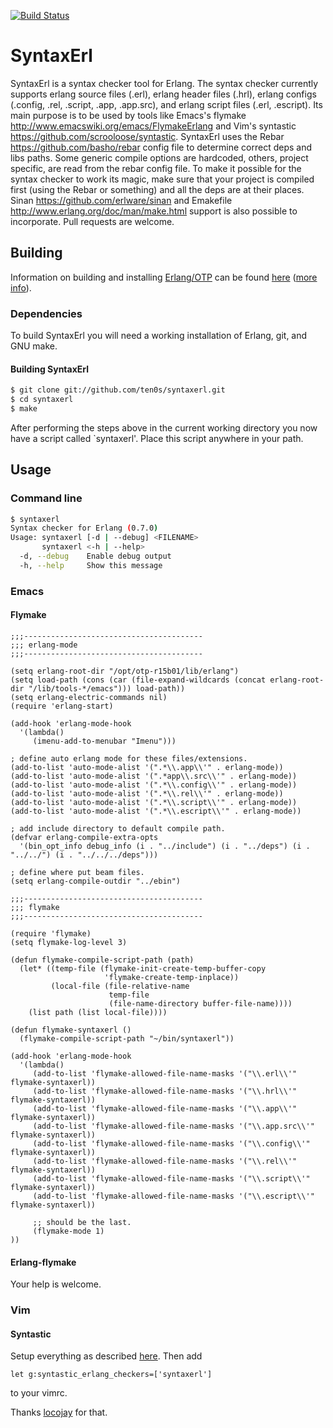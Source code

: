 [![Build Status](https://travis-ci.org/ten0s/syntaxerl.svg?branch=master)](https://travis-ci.org/ten0s/syntaxerl)

SyntaxErl
=========

SyntaxErl is a syntax checker tool for Erlang. The syntax checker currently supports erlang source files (.erl), erlang header files (.hrl), erlang configs (.config, .rel, .script, .app, .app.src), and erlang script files (.erl, .escript). Its main purpose is to be used by tools like Emacs's flymake http://www.emacswiki.org/emacs/FlymakeErlang and Vim's syntastic https://github.com/scrooloose/syntastic. SyntaxErl uses the Rebar https://github.com/basho/rebar config file to determine correct deps and libs paths. Some generic compile options are hardcoded, others, project specific, are read from the rebar config file. To make it possible for the syntax checker to work its magic, make sure that your project is compiled first (using the Rebar or something) and all the deps are at their places. Sinan https://github.com/erlware/sinan and Emakefile http://www.erlang.org/doc/man/make.html support is also possible to incorporate. Pull requests are welcome.

Building
--------

Information on building and installing [Erlang/OTP](http://www.erlang.org)
can be found [here](https://github.com/erlang/otp/wiki/Installation)
([more info](https://github.com/erlang/otp/blob/master/INSTALL.md)).

### Dependencies

To build SyntaxErl you will need a working installation of Erlang, git, and GNU make.

#### Building SyntaxErl

```sh
$ git clone git://github.com/ten0s/syntaxerl.git
$ cd syntaxerl
$ make
```

After performing the steps above in the current working directory you now
have a script called `syntaxerl'. Place this script anywhere in your path.

Usage
-----

### Command line

```sh
$ syntaxerl
Syntax checker for Erlang (0.7.0)
Usage: syntaxerl [-d | --debug] <FILENAME>
       syntaxerl <-h | --help>
  -d, --debug    Enable debug output
  -h, --help     Show this message
```

### Emacs

#### Flymake

```elisp
;;;----------------------------------------
;;; erlang-mode
;;;----------------------------------------

(setq erlang-root-dir "/opt/otp-r15b01/lib/erlang")
(setq load-path (cons (car (file-expand-wildcards (concat erlang-root-dir "/lib/tools-*/emacs"))) load-path))
(setq erlang-electric-commands nil)
(require 'erlang-start)

(add-hook 'erlang-mode-hook
  '(lambda()
	 (imenu-add-to-menubar "Imenu")))

; define auto erlang mode for these files/extensions.
(add-to-list 'auto-mode-alist '(".*\\.app\\'" . erlang-mode))
(add-to-list 'auto-mode-alist '(".*app\\.src\\'" . erlang-mode))
(add-to-list 'auto-mode-alist '(".*\\.config\\'" . erlang-mode))
(add-to-list 'auto-mode-alist '(".*\\.rel\\'" . erlang-mode))
(add-to-list 'auto-mode-alist '(".*\\.script\\'" . erlang-mode))
(add-to-list 'auto-mode-alist '(".*\\.escript\\'" . erlang-mode))

; add include directory to default compile path.
(defvar erlang-compile-extra-opts
  '(bin_opt_info debug_info (i . "../include") (i . "../deps") (i . "../../") (i . "../../../deps")))

; define where put beam files.
(setq erlang-compile-outdir "../ebin")

;;;----------------------------------------
;;; flymake
;;;----------------------------------------

(require 'flymake)
(setq flymake-log-level 3)

(defun flymake-compile-script-path (path)
  (let* ((temp-file (flymake-init-create-temp-buffer-copy
					 'flymake-create-temp-inplace))
		 (local-file (file-relative-name
					  temp-file
					  (file-name-directory buffer-file-name))))
	(list path (list local-file))))

(defun flymake-syntaxerl ()
  (flymake-compile-script-path "~/bin/syntaxerl"))

(add-hook 'erlang-mode-hook
  '(lambda()
	 (add-to-list 'flymake-allowed-file-name-masks '("\\.erl\\'" flymake-syntaxerl))
	 (add-to-list 'flymake-allowed-file-name-masks '("\\.hrl\\'" flymake-syntaxerl))
	 (add-to-list 'flymake-allowed-file-name-masks '("\\.app\\'" flymake-syntaxerl))
	 (add-to-list 'flymake-allowed-file-name-masks '("\\.app.src\\'" flymake-syntaxerl))
	 (add-to-list 'flymake-allowed-file-name-masks '("\\.config\\'" flymake-syntaxerl))
	 (add-to-list 'flymake-allowed-file-name-masks '("\\.rel\\'" flymake-syntaxerl))
	 (add-to-list 'flymake-allowed-file-name-masks '("\\.script\\'" flymake-syntaxerl))
	 (add-to-list 'flymake-allowed-file-name-masks '("\\.escript\\'" flymake-syntaxerl))

	 ;; should be the last.
	 (flymake-mode 1)
))
```

#### Erlang-flymake

Your help is welcome.

### Vim

#### Syntastic

Setup everything as described [here](https://github.com/scrooloose/syntastic).
Then add

    let g:syntastic_erlang_checkers=['syntaxerl']

to your vimrc.

Thanks [locojay](https://github.com/locojay) for that.
